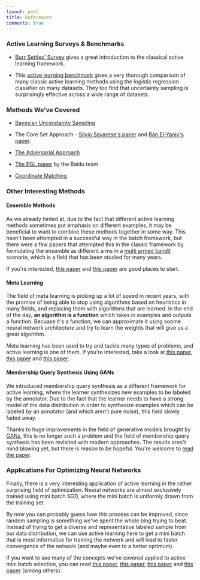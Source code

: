 ```yaml
---
layout: post
title: References
comments: true
---
```


### Active Learning Surveys & Benchmarks
- [Burr Settles' Survey][survey] gives a great introduction to the classical active learning framework.

- This [active learning benchmark][logistic regression] gives a very thorough comparison of many classic active learning methods using the logistic regression classifier on many datasets. They too find that uncertainty sampling is surprisingly effective across a wide range of datasets.

### Methods We've Covered
- [Bayesian Unceratainty Sampling][bayesian]

- The Core Set Approach - [Silvio Savarese's paper][Silvio Core Set] and [Ran El-Yaniv's paper][Ran Core Set].

- [The Adversarial Approach][adversarial]

- [The EGL paper][egl] by the Baidu team

- [Coordinate Matching][coordinate]

### Other Interesting Methods

#### Ensemble Methods
As we already hinted at, due to the fact that different active learning methods sometimes put emphasis on different examples, it may be beneficial to want to combine these methods together in some way. This hasn't been attempted in a successful way in the batch framework, but there were a few papers that attempted this in the classic framework by formulating the ensemble as different arms in a [multi armed bandit][multi armed] scenario, which is a field that has been studied for many years.

If you're interested, [this paper][bandit1] and [this paper][bandit2] are good places to start.

#### Meta Learning
The field of meta learning is picking up a lot of speed in recent years, with the promise of being able to stop using algorithms based on heuristics in many fields, and replacing them with algorithms that are learned. In the end of the day, **an algorithm is a function** which takes in examples and outputs a function. Becuase it's a function, we can approximate it using soome neural network architecture and try to learn the weights that will give us a great algorithm.

Meta learning has been used to try and tackle many types of problems, and active learning is one of them. If you're interested, take a look at [this paper][meta1], [this paper][meta2] and [this paper][meta3].

#### Membership Query Synthesis Using GANs
We introduced membership query synthesis as a different framework for active learning, where the learner synthesizes new examples to be labeled by the annotator. Due to the fact that the learner needs to have a strong model of the data distribution in order to synthesize examples which can be labeled by an annotator (and which aren't pure noise), this field slowly faded away.

Thanks to huge improvements in the field of generative models brought by [GANs][gan], this is no longer such a problem and the field of membership query synthesis has been revisited with modern approaches. The results aren't mind blowing yet, but there is reason to be hopeful. You're welcome to [read the paper][gan paper].

### Applications For Optimizing Neural Networks
Finally, there is a very interesting application of active learning in the rather surprising field of optimization. Neural networks are almost exclusively trained using mini batch SGD, where the mini batch is uniformly drawn from the training set.

By now you can probably guess how this process can be improved, since random sampling is something we've spent the whole blog trying to beat. Instead of trying to get a diverse and representative labeled sample from our data distribution, we can use active learning here to get a mini batch that is most informative for training the network and will lead to faster convergence of the network (and maybe even to a better optimum).

If you want to see many of the concepts we've covered applied to active mini batch selection, you can read [this paper][batch1], [this paper][batch2], [this paper][batch3] and [this paper][batch4] (among others).



[survey]: http://burrsettles.com/pub/settles.activelearning.pdf
[logistic regression]: http://arxiv-export-lb.library.cornell.edu/pdf/1611.08618

[bayesian]: https://arxiv.org/pdf/1703.02910.pdf
[adversarial]: https://arxiv.org/pdf/1802.09841.pdf
[Ran Core Set]: https://arxiv.org/pdf/1711.00941.pdf
[Silvio Core Set]: https://arxiv.org/pdf/1708.00489.pdf
[egl]: https://arxiv.org/pdf/1612.03226.pdf
[coordinate]: https://icml.cc/2012/papers/607.pdf

[multi armed]: https://en.wikipedia.org/wiki/Multi-armed_bandit
[bandit1]: https://www.csie.ntu.edu.tw/~htlin/paper/doc/aaai15albl.pdf
[bandit2]: https://pdfs.semanticscholar.org/f761/2bb8aba0d7c6c3c90bb82da0d9df60768217.pdf

[meta1]: https://arxiv.org/pdf/1708.02383.pdf
[meta2]: https://arxiv.org/pdf/1706.08334.pdf
[meta3]: https://openreview.net/pdf?id=HJ4IhxZAb

[gan]: https://en.wikipedia.org/wiki/Generative_adversarial_network
[gan paper]: https://arxiv.org/pdf/1702.07956.pdf

[batch1]: https://arxiv.org/pdf/1511.06343.pdf
[batch2]: https://arxiv.org/pdf/1604.03540.pdf
[batch3]: https://arxiv.org/pdf/1704.07433.pdf
[batch4]: https://arxiv.org/pdf/1804.02772.pdf
